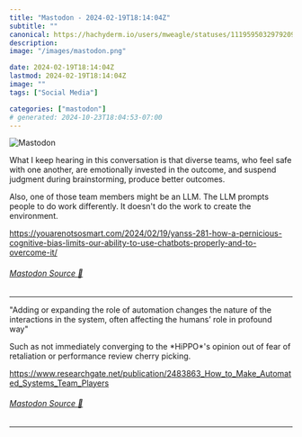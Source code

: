 ```yaml
---
title: "Mastodon - 2024-02-19T18:14:04Z"
subtitle: ""
canonical: https://hachyderm.io/users/mweagle/statuses/111959503297920932
description:
image: "/images/mastodon.png"

date: 2024-02-19T18:14:04Z
lastmod: 2024-02-19T18:14:04Z
image: ""
tags: ["Social Media"]

categories: ["mastodon"]
# generated: 2024-10-23T18:04:53-07:00
---
```

![Mastodon](/images/mastodon.png)

<p>What I keep hearing in this conversation is that diverse teams, who feel safe with one another, are emotionally invested in the outcome, and suspend judgment during brainstorming, produce better outcomes.</p><p>Also, one of those team members might be an LLM. The LLM prompts people to do work differently. It doesn&#39;t do the work to create the environment.  </p><p><a href="https://youarenotsosmart.com/2024/02/19/yanss-281-how-a-pernicious-cognitive-bias-limits-our-ability-to-use-chatbots-properly-and-to-overcome-it/" target="_blank" rel="nofollow noopener noreferrer" translate="no"><span class="invisible">https://</span><span class="ellipsis">youarenotsosmart.com/2024/02/1</span><span class="invisible">9/yanss-281-how-a-pernicious-cognitive-bias-limits-our-ability-to-use-chatbots-properly-and-to-overcome-it/</span></a></p>


###### [Mastodon Source 🐘](https://hachyderm.io/@mweagle/111959503297920932)

___

<p>&quot;Adding or expanding the role of automation changes the nature of the<br />interactions in the system, often affecting the humans’ role in profound way&quot;</p><p>Such as not immediately converging to the *HiPPO*&#39;s opinion out of fear of retaliation or performance review cherry picking. </p><p><a href="https://www.researchgate.net/publication/2483863_How_to_Make_Automated_Systems_Team_Players" target="_blank" rel="nofollow noopener noreferrer" translate="no"><span class="invisible">https://www.</span><span class="ellipsis">researchgate.net/publication/2</span><span class="invisible">483863_How_to_Make_Automated_Systems_Team_Players</span></a></p>


###### [Mastodon Source 🐘](https://hachyderm.io/@mweagle/111959550493396065)

___
